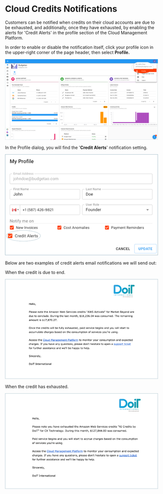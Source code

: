 # Cloud Credits Notifications

Customers can be notified when credits on their cloud accounts are due to be exhausted, and additionally, once they have exhausted, by enabling the alerts for 'Credit Alerts' in the profile section of the Cloud Management Platform.

In order to enable or disable the notification itself, click your profile icon in the upper-right corner of the page header, then select **Profile.**

![](../.gitbook/assets/profile-1-%20%282%29%20%283%29.png)

In the Profile dialog, you will find the '**Credit Alerts**' notification setting.

![](../.gitbook/assets/credit-alerts-notification.png)

Below are two examples of credit alerts email notifications we will send out:

When the credit is due to end.

![](../.gitbook/assets/credits-due-to-end.png)

When the credit has exhausted.

![](../.gitbook/assets/credits-exhausted.png)

